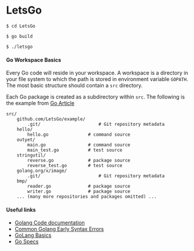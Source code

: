 # LetsGo
```
$ cd LetsGo

$ go build 

$ ./letsgo
```


#### Go Workspace Basics
Every Go code will reside in your workspace. A workspace is a directory in your file system to which the path is stored in environment variable `GOPATH`. The most basic structure should contain a `src` directory.

Each Go package is created as a subdirectory within `src`. The following is the example from [Go Article](https://golang.org/doc/code.html)

```
src/
    github.com/LetsGo/example/
        .git/                      # Git repository metadata
	hello/
	    hello.go               # command source
	outyet/
	    main.go                # command source
	    main_test.go           # test source
	stringutil/
	    reverse.go             # package source
	    reverse_test.go        # test source
    golang.org/x/image/
        .git/                      # Git repository metadata
	bmp/
	    reader.go              # package source
	    writer.go              # package source
    ... (many more repositories and packages omitted) ...
```  

#### Useful links
* [Golang Code documentation](https://golang.org/doc/code.html)
* [Common Golang Early Syntax Errors](https://golangtutorials.blogspot.com/2011/05/early-syntax-errors-and-other-minor.html)
* [GoLang Basics](https://github.com/alco/gostart)
* [Go Specs](https://tip.golang.org/ref/spec)

